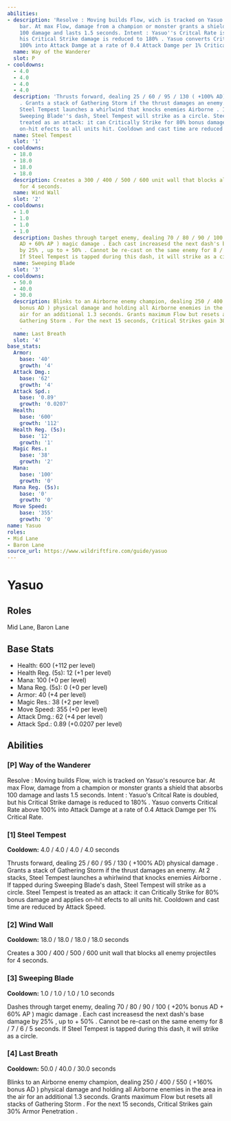 ```yaml
---
abilities:
- description: 'Resolve : Moving builds Flow, wich is tracked on Yasuo''s resource
    bar. At max Flow, damage from a champion or monster grants a shield that absorbs
    100 damage and lasts 1.5 seconds. Intent : Yasuo''s Critcal Rate is doubled, but
    his Critical Strike damage is reduced to 180% . Yasuo converts Critical Rate above
    100% into Attack Damge at a rate of 0.4 Attack Damge per 1% Critical Rate.'
  name: Way of the Wanderer
  slot: P
- cooldowns:
  - 4.0
  - 4.0
  - 4.0
  - 4.0
  description: 'Thrusts forward, dealing 25 / 60 / 95 / 130 ( +100% AD) physical damage
    . Grants a stack of Gathering Storm if the thrust damages an enemy. At 2 stacks,
    Steel Tempest launches a whirlwind that knocks enemies Airborne . If tapped during
    Sweeping Blade''s dash, Steel Tempest will strike as a circle. Steel Tempest is
    treated as an attack: it can Critically Strike for 80% bonus damage and applies
    on-hit efects to all units hit. Cooldown and cast time are reduced by Attack Speed.'
  name: Steel Tempest
  slot: '1'
- cooldowns:
  - 18.0
  - 18.0
  - 18.0
  - 18.0
  description: Creates a 300 / 400 / 500 / 600 unit wall that blocks all enemy projectiles
    for 4 seconds.
  name: Wind Wall
  slot: '2'
- cooldowns:
  - 1.0
  - 1.0
  - 1.0
  - 1.0
  description: Dashes through target enemy, dealing 70 / 80 / 90 / 100 ( +20% bonus
    AD + 60% AP ) magic damage . Each cast increasesd the next dash's base damage
    by 25% , up to + 50% . Cannot be re-cast on the same enemy for 8 / 7 / 6 / 5 seconds.
    If Steel Tempest is tapped during this dash, it will strike as a circle.
  name: Sweeping Blade
  slot: '3'
- cooldowns:
  - 50.0
  - 40.0
  - 30.0
  description: Blinks to an Airborne enemy champion, dealing 250 / 400 / 550 ( +160%
    bonus AD ) physical damage and holding all Airborne enemies in the area in the
    air for an additional 1.3 seconds. Grants maximum Flow but resets all stacks of
    Gathering Storm . For the next 15 seconds, Critical Strikes gain 30% Armor Penetration
    .
  name: Last Breath
  slot: '4'
base_stats:
  Armor:
    base: '40'
    growth: '4'
  Attack Dmg.:
    base: '62'
    growth: '4'
  Attack Spd.:
    base: '0.89'
    growth: '0.0207'
  Health:
    base: '600'
    growth: '112'
  Health Reg. (5s):
    base: '12'
    growth: '1'
  Magic Res.:
    base: '38'
    growth: '2'
  Mana:
    base: '100'
    growth: '0'
  Mana Reg. (5s):
    base: '0'
    growth: '0'
  Move Speed:
    base: '355'
    growth: '0'
name: Yasuo
roles:
- Mid Lane
- Baron Lane
source_url: https://www.wildriftfire.com/guide/yasuo
---
```


# Yasuo

## Roles

Mid Lane, Baron Lane

## Base Stats

- Health: 600 (+112 per level)
- Health Reg. (5s): 12 (+1 per level)
- Mana: 100 (+0 per level)
- Mana Reg. (5s): 0 (+0 per level)
- Armor: 40 (+4 per level)
- Magic Res.: 38 (+2 per level)
- Move Speed: 355 (+0 per level)
- Attack Dmg.: 62 (+4 per level)
- Attack Spd.: 0.89 (+0.0207 per level)

## Abilities

### [P] Way of the Wanderer

Resolve : Moving builds Flow, wich is tracked on Yasuo's resource bar. At max Flow, damage from a champion or monster grants a shield that absorbs 100 damage and lasts 1.5 seconds. Intent : Yasuo's Critcal Rate is doubled, but his Critical Strike damage is reduced to 180% . Yasuo converts Critical Rate above 100% into Attack Damge at a rate of 0.4 Attack Damge per 1% Critical Rate.

### [1] Steel Tempest

**Cooldown:** 4.0 / 4.0 / 4.0 / 4.0 seconds

Thrusts forward, dealing 25 / 60 / 95 / 130 ( +100% AD) physical damage . Grants a stack of Gathering Storm if the thrust damages an enemy. At 2 stacks, Steel Tempest launches a whirlwind that knocks enemies Airborne . If tapped during Sweeping Blade's dash, Steel Tempest will strike as a circle. Steel Tempest is treated as an attack: it can Critically Strike for 80% bonus damage and applies on-hit efects to all units hit. Cooldown and cast time are reduced by Attack Speed.

### [2] Wind Wall

**Cooldown:** 18.0 / 18.0 / 18.0 / 18.0 seconds

Creates a 300 / 400 / 500 / 600 unit wall that blocks all enemy projectiles for 4 seconds.

### [3] Sweeping Blade

**Cooldown:** 1.0 / 1.0 / 1.0 / 1.0 seconds

Dashes through target enemy, dealing 70 / 80 / 90 / 100 ( +20% bonus AD + 60% AP ) magic damage . Each cast increasesd the next dash's base damage by 25% , up to + 50% . Cannot be re-cast on the same enemy for 8 / 7 / 6 / 5 seconds. If Steel Tempest is tapped during this dash, it will strike as a circle.

### [4] Last Breath

**Cooldown:** 50.0 / 40.0 / 30.0 seconds

Blinks to an Airborne enemy champion, dealing 250 / 400 / 550 ( +160% bonus AD ) physical damage and holding all Airborne enemies in the area in the air for an additional 1.3 seconds. Grants maximum Flow but resets all stacks of Gathering Storm . For the next 15 seconds, Critical Strikes gain 30% Armor Penetration .

